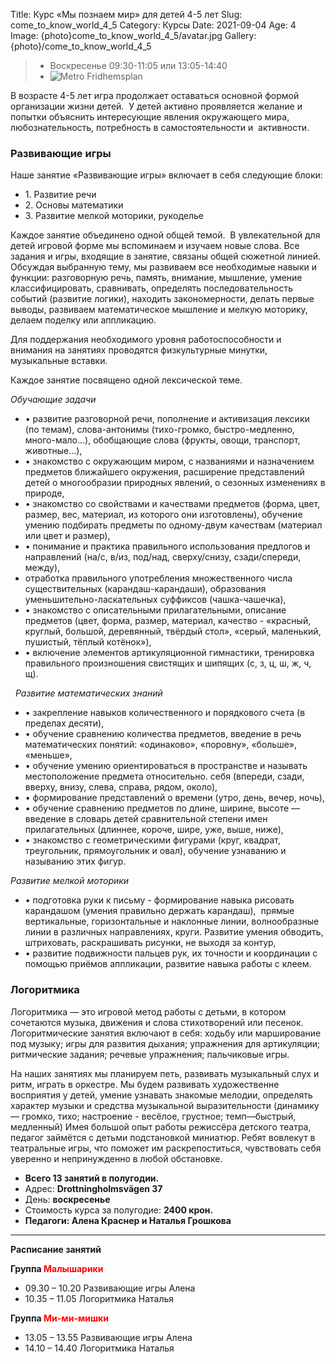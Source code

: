 Title: Курс «Мы познаем мир» для детей 4-5 лет
Slug: come_to_know_world_4_5
Category: Курсы
Date: 2021-09-04
Age: 4
Image: {photo}come_to_know_world_4_5/avatar.jpg
Gallery: {photo}/come_to_know_world_4_5

> * Воскресенье 09:30-11:05 или 13:05-14:40
> * ![Metro]({static}/images/metro.png) Fridhemsplan

В возрасте 4-5 лет игра продолжает оставаться основной формой организации жизни детей.  У детей активно проявляется желание и попытки объяснить интересующие явления окружающего мира, любознательность, потребность в самостоятельности и 
активности.

### Развивающие игры

Наше занятие «Развивающие игры» включает в себя следующие блоки:

* 1.&nbsp;Развитие речи
* 2.&nbsp;Основы математики
* 3.&nbsp;Развитие мелкой моторики, рукоделье

Каждое занятие объединено одной общей темой. 
В увлекательной для детей игровой форме мы вспоминаем и изучаем новые слова. Все задания и игры, входящие в занятие, связаны общей сюжетной линией. 
Обсуждая выбранную тему, мы развиваем все необходимые навыки и функции: разговорную речь, память, внимание, мышление, умение классифицировать, сравнивать, определять последовательность событий (развитие логики), находить закономерности, делать первые выводы, развиваем математическое мышление и мелкую моторику, делаем поделку или аппликацию.

Для поддержания необходимого уровня работоспособности и внимания на занятиях проводятся физкультурные минутки, музыкальные вставки.

Каждое занятие посвящено одной лексической теме.


_Обучающие задачи_

* • развитие разговорной речи, пополнение и активизация лексики (по темам), слова-антонимы (тихо-громко, быстро-медленно, много-мало…), обобщающие слова (фрукты, овощи, транспорт, животные…),
* • знакомство с окружающим миром, с названиями и назначением предметов ближайшего окружения, расширение представлений детей о многообразии природных явлений, о сезонных изменениях в природе,
* • знакомство со свойствами и качествами предметов (форма, цвет, размер, вес, материал, из которого они изготовлены), обучение умению подбирать предметы по одному-двум качествам (материал или цвет и размер),
* • понимание и практика правильного использования предлогов и направлений (на/с, в/из, под/над, сверху/снизу, сзади/спереди, между),
* отработка правильного употребления множественного числа существительных (карандаш-карандаши), образования уменьшительно-ласкательных суффиксов (чашка-чашечка),
* • знакомство с описательными прилагательными, описание предметов (цвет, форма, размер, материал, качество - «красный, круглый, большой, деревянный, твёрдый стол», «серый, маленький, пушистый, тёплый котёнок»),
* • включение элементов артикуляционной гимнастики, тренировка правильного произношения свистящих и шипящих (с, з, ц, ш, ж, ч, щ).

 
_Развитие математических знаний_

* • закрепление навыков количественного и порядкового счета (в пределах десяти),
* • обучение сравнению количества предметов, введение в речь математических понятий: «одинаково», «поровну», «больше», «меньше»,
* • обучение умению ориентироваться в пространстве и называть местоположение предмета относительно. себя (впереди, сзади, вверху, внизу, слева, справа, рядом, около),
* • формирование представлений о времени (утро, день, вечер, ночь),
* • обучение сравнению предметов по длине, ширине, высоте — введение в словарь детей сравнительной степени имен прилагательных (длиннее, короче, шире, уже, выше, ниже),
* • знакомство с геометрическими фигурами (круг, квадрат, треугольник, прямоугольник и овал), обучение узнаванию и называнию этих фигур.


_Развитие мелкой моторики_

* • подготовка руки к письму - формирование навыка рисовать карандашом (умения правильно держать карандаш),  прямые вертикальные, горизонтальные и наклонные линии, волнообразные линии в различных направлениях, круги. Развитие умения обводить, штриховать, раскрашивать рисунки, не выходя за контур,
* • развитие подвижности пальцев рук, их точности и координации с помощью приёмов аппликации, развитие навыка работы с клеем.

### Логоритмика

Логоритмика — это игровой метод работы с детьми, в котором сочетаются музыка, движения и слова стихотворений или песенок.  Логоритмические занятия включают в себя: ходьбу или марширование под музыку; игры для развития дыхания; упражнения для артикуляции; ритмические задания; речевые упражнения; пальчиковые игры.

На наших занятиях мы планируем петь, развивать музыкальный слух и ритм, играть в оркестре. Мы будем развивать художественне восприятия у детей, умение узнавать знакомые мелодии, определять характер музыки и средства музыкальной выразительности (динамику — громко, тихо; настроение - весёлое, грустное; темп—быстрый, медленный)
Имея большой опыт работы режиссёра детского театра, педагог займётся с детьми подстановкой миниатюр. Ребят вовлекут в театральные игры,     что поможет им раскрепоститься, чувствовать себя уверенно и непринужденно в любой обстановке.

* <strong>Всего 13 занятий в полугодии.</strong>
* Адрес: <strong>Drottningholmsvägen 37</strong>
* День: <strong>воскресенье</strong>
* Стоимость курса за полугодие: <strong>2400 крон.</strong>
* <strong>Педагоги: Алена Краснер и Наталья Грошкова</strong>

---

**Расписание занятий**

**Группа <span style="color:red">Малышарики</span>**

* 09.30 – 10.20 Развивающие игры     Алена
* 10.35 – 11.05 Логоритмика           Наталья

**Группа  <span style="color:red">Ми-ми-мишки</span>**

* 13.05 – 13.55  Развивающие игры Алена
* 14.10 – 14.40 Логоритмика           Наталья
